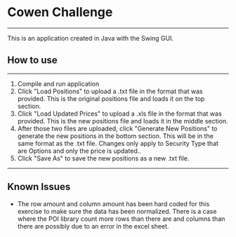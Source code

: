 # Cowen Challenge
-------
This is an application created in Java with the Swing GUI.

## How to use
--------
1. Compile and run application
2. Click "Load Positions" to upload a .txt file in the format that was provided. This is the original positions file and loads it on the top section.
3. Click "Load Updated Prices" to upload a .xls file in the format that was provided. This is the new positions file and loads it in the middle section.
4. After those two files are uploaded, click "Generate New Positions" to generate the new positions in the bottom section. This will be in the same format as the .txt file. Changes only apply to Security Type that are Options and only the price is updated..
5. Click "Save As" to save the new positions as a new .txt file. 
-----
## Known Issues
* The row amount and column amount has been hard coded for this exercise to make sure the data has been normalized. There is a case where the POI library count more rows than there are and columns than there are possibly due to an error in the excel sheet.
